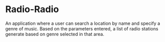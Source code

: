 # Radio-Radio
An application where a user can search a location by name and specify a genre of music. Based on the parameters entered, a list of radio stations generate based on genre selected in that area.
